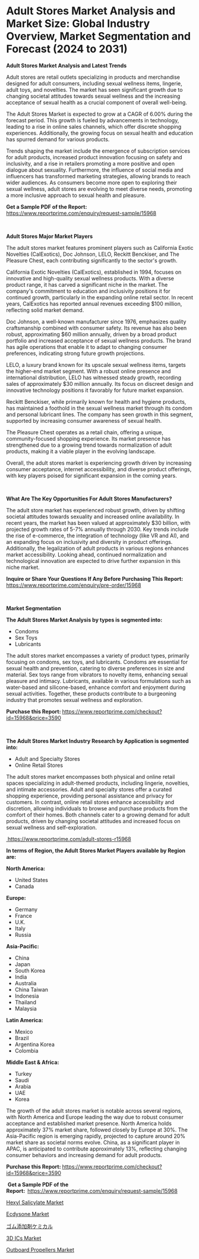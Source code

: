 <p><h1>Adult Stores Market Analysis and Market Size: Global Industry Overview, Market Segmentation and Forecast (2024 to 2031)</h1></p><p><strong>Adult Stores Market Analysis and Latest Trends</strong></p>
<p><p>Adult stores are retail outlets specializing in products and merchandise designed for adult consumers, including sexual wellness items, lingerie, adult toys, and novelties. The market has seen significant growth due to changing societal attitudes towards sexual wellness and the increasing acceptance of sexual health as a crucial component of overall well-being. </p><p>The Adult Stores Market is expected to grow at a CAGR of 6.00% during the forecast period. This growth is fueled by advancements in technology, leading to a rise in online sales channels, which offer discrete shopping experiences. Additionally, the growing focus on sexual health and education has spurred demand for various products. </p><p>Trends shaping the market include the emergence of subscription services for adult products, increased product innovation focusing on safety and inclusivity, and a rise in retailers promoting a more positive and open dialogue about sexuality. Furthermore, the influence of social media and influencers has transformed marketing strategies, allowing brands to reach wider audiences. As consumers become more open to exploring their sexual wellness, adult stores are evolving to meet diverse needs, promoting a more inclusive approach to sexual health and pleasure.</p></p>
<p><strong>Get a Sample PDF of the Report:&nbsp;</strong> <a href="https://www.reportprime.com/enquiry/request-sample/15968">https://www.reportprime.com/enquiry/request-sample/15968</a></p>
<p>&nbsp;</p>
<p><strong>Adult Stores Major Market Players</strong></p>
<p><p>The adult stores market features prominent players such as California Exotic Novelties (CalExotics), Doc Johnson, LELO, Reckitt Benckiser, and The Pleasure Chest, each contributing significantly to the sector's growth.</p><p>California Exotic Novelties (CalExotics), established in 1994, focuses on innovative and high-quality sexual wellness products. With a diverse product range, it has carved a significant niche in the market. The company's commitment to education and inclusivity positions it for continued growth, particularly in the expanding online retail sector. In recent years, CalExotics has reported annual revenues exceeding $100 million, reflecting solid market demand.</p><p>Doc Johnson, a well-known manufacturer since 1976, emphasizes quality craftsmanship combined with consumer safety. Its revenue has also been robust, approximating $60 million annually, driven by a broad product portfolio and increased acceptance of sexual wellness products. The brand has agile operations that enable it to adapt to changing consumer preferences, indicating strong future growth projections.</p><p>LELO, a luxury brand known for its upscale sexual wellness items, targets the higher-end market segment. With a robust online presence and international distribution, LELO has witnessed steady growth, recording sales of approximately $30 million annually. Its focus on discreet design and innovative technology positions it favorably for future market expansion.</p><p>Reckitt Benckiser, while primarily known for health and hygiene products, has maintained a foothold in the sexual wellness market through its condom and personal lubricant lines. The company has seen growth in this segment, supported by increasing consumer awareness of sexual health. </p><p>The Pleasure Chest operates as a retail chain, offering a unique, community-focused shopping experience. Its market presence has strengthened due to a growing trend towards normalization of adult products, making it a viable player in the evolving landscape.</p><p>Overall, the adult stores market is experiencing growth driven by increasing consumer acceptance, internet accessibility, and diverse product offerings, with key players poised for significant expansion in the coming years.</p></p>
<p>&nbsp;</p>
<p><strong>What Are The Key Opportunities For Adult Stores Manufacturers?</strong></p>
<p><p>The adult store market has experienced robust growth, driven by shifting societal attitudes towards sexuality and increased online availability. In recent years, the market has been valued at approximately $30 billion, with projected growth rates of 5-7% annually through 2030. Key trends include the rise of e-commerce, the integration of technology (like VR and AI), and an expanding focus on inclusivity and diversity in product offerings. Additionally, the legalization of adult products in various regions enhances market accessibility. Looking ahead, continued normalization and technological innovation are expected to drive further expansion in this niche market.</p></p>
<p><strong>Inquire or Share Your Questions If Any Before Purchasing This Report:</strong> <a href="https://www.reportprime.com/enquiry/pre-order/15968">https://www.reportprime.com/enquiry/pre-order/15968</a></p>
<p>&nbsp;</p>
<p><strong>Market Segmentation</strong></p>
<p><strong>The Adult Stores Market Analysis by types is segmented into:</strong></p>
<p><ul><li>Condoms</li><li>Sex Toys</li><li>Lubricants</li></ul></p>
<p><p>The adult stores market encompasses a variety of product types, primarily focusing on condoms, sex toys, and lubricants. Condoms are essential for sexual health and prevention, catering to diverse preferences in size and material. Sex toys range from vibrators to novelty items, enhancing sexual pleasure and intimacy. Lubricants, available in various formulations such as water-based and silicone-based, enhance comfort and enjoyment during sexual activities. Together, these products contribute to a burgeoning industry that promotes sexual wellness and exploration.</p></p>
<p><strong>Purchase this Report:&nbsp;</strong><a href="https://www.reportprime.com/checkout?id=15968&price=3590">https://www.reportprime.com/checkout?id=15968&price=3590</a></p>
<p>&nbsp;</p>
<p><strong>The Adult Stores Market Industry Research by Application is segmented into:</strong></p>
<p><ul><li>Adult and Specialty Stores</li><li>Online Retail Stores</li></ul></p>
<p><p>The adult stores market encompasses both physical and online retail spaces specializing in adult-themed products, including lingerie, novelties, and intimate accessories. Adult and specialty stores offer a curated shopping experience, providing personal assistance and privacy for customers. In contrast, online retail stores enhance accessibility and discretion, allowing individuals to browse and purchase products from the comfort of their homes. Both channels cater to a growing demand for adult products, driven by changing societal attitudes and increased focus on sexual wellness and self-exploration.</p></p>
<p><a href="https://www.reportprime.com/adult-stores-r15968">&nbsp;https://www.reportprime.com/adult-stores-r15968</a></p>
<p><strong>In terms of Region, the Adult Stores Market Players available by Region are:</strong></p>
<p>
    <p> <strong> North America: </strong>
        <ul>
            <li>United States</li>
            <li>Canada</li>
        </ul>
        </p> 
    <p> <strong> Europe: </strong>
        <ul>
            <li>Germany</li>
            <li>France</li>
            <li>U.K.</li>
            <li>Italy</li>
            <li>Russia</li>
        </ul>
        </p> 
    <p> <strong> Asia-Pacific: </strong>
        <ul>
            <li>China</li>
            <li>Japan</li>
            <li>South Korea</li>
            <li>India</li>
            <li>Australia</li>
            <li>China Taiwan</li>
            <li>Indonesia</li>
            <li>Thailand</li>
            <li>Malaysia</li>
        </ul>
        </p> 
    <p> <strong> Latin America: </strong>
        <ul>
            <li>Mexico</li>
            <li>Brazil</li>
            <li>Argentina Korea</li>
            <li>Colombia</li>
        </ul>
        </p> 
    <p> <strong> Middle East & Africa: </strong>
        <ul>
            <li>Turkey</li>
            <li>Saudi</li>
            <li>Arabia</li>
            <li>UAE</li>
            <li>Korea</li>
        </ul>
    </p>
    </p>
<p><p>The growth of the adult stores market is notable across several regions, with North America and Europe leading the way due to robust consumer acceptance and established market presence. North America holds approximately 37% market share, followed closely by Europe at 30%. The Asia-Pacific region is emerging rapidly, projected to capture around 20% market share as societal norms evolve. China, as a significant player in APAC, is anticipated to contribute approximately 13%, reflecting changing consumer behaviors and increasing demand for adult products.</p></p>
<p><strong>Purchase this Report: </strong><a href="https://www.reportprime.com/checkout?id=15968&price=3590">https://www.reportprime.com/checkout?id=15968&price=3590</a></p>
<p>&nbsp;<strong>Get a Sample PDF of the Report:&nbsp;&nbsp;</strong><a href="https://www.reportprime.com/enquiry/request-sample/15968">https://www.reportprime.com/enquiry/request-sample/15968</a></p>
<p><strong></strong></p>
<p><p><a href="https://medium.com/@emmamurray3644/the-hexyl-salicylate-market-prioritizes-cost-control-and-efficiency-enhancement-165934649eca">Hexyl Salicylate Market</a></p><p><a href="https://medium.com/@emmamurray3644/the-market-for-ecdysone-market-is-examined-in-this-report-along-with-the-factors-that-are-5146008a5a9a">Ecdysone Market</a></p><p><a href="https://medium.com/@vedakuvlis2023/rubber-additive-chemical-market-%E3%81%AE%E3%82%B0%E3%83%AD%E3%83%BC%E3%83%90%E3%83%AB%E5%B8%82%E5%A0%B4%E6%A6%82%E8%A6%81%E3%81%AF-%E4%B8%96%E7%95%8C%E3%81%8A%E3%82%88%E3%81%B3%E4%B8%BB%E8%A6%81%E5%B8%82%E5%A0%B4%E3%81%AB%E3%81%8A%E3%81%91%E3%82%8B%E6%A5%AD%E7%95%8C%E3%81%AB%E5%BD%B1%E9%9F%BF%E3%82%92%E4%B8%8E%E3%81%88%E3%82%8B%E4%B8%BB%E8%A6%81%E3%81%AA%E3%83%88%E3%83%AC%E3%83%B3%E3%83%89%E3%81%AB%E3%81%A4%E3%81%84%E3%81%A6-%E7%8B%AC%E8%87%AA%E3%81%AE%E8%A6%96%E7%82%B9%E3%82%92%E6%8F%90%E4%BE%9B%E3%81%97%E3%81%BE%E3%81%99-61e51c8355a0">ゴム添加剤ケミカル</a></p><p><a href="https://github.com/AnnDiaz698/Market-Research-Report-List-1/blob/main/3d-ics-market.md">3D ICs Market</a></p><p><a href="https://issuu.com/reportprime-2/docs/outboard-propellers-market-size-203_923ef872b533d6">Outboard Propellers Market</a></p></p>